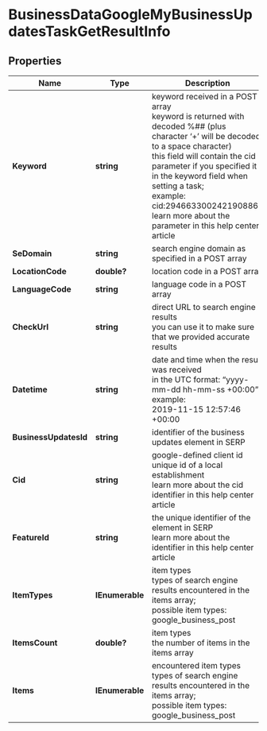 # BusinessDataGoogleMyBusinessUpdatesTaskGetResultInfo


## Properties

| Name | Type | Description | Notes |
|------------ | ------------- | ------------- | -------------|
**Keyword** | **string** | keyword received in a POST array<br>keyword is returned with decoded %## (plus character ‘+’ will be decoded to a space character)<br>this field will contain the cid parameter if you specified it in the keyword field when setting a task;<br>example:<br>cid:2946633002421908862<br>learn more about the parameter in this help center article |[optional]|
**SeDomain** | **string** | search engine domain as specified in a POST array |[optional]|
**LocationCode** | **double?** | location code in a POST array |[optional]|
**LanguageCode** | **string** | language code in a POST array |[optional]|
**CheckUrl** | **string** | direct URL to search engine results<br>you can use it to make sure that we provided accurate results |[optional]|
**Datetime** | **string** | date and time when the result was received<br>in the UTC format: “yyyy-mm-dd hh-mm-ss +00:00”<br>example:<br>2019-11-15 12:57:46 +00:00 |[optional]|
**BusinessUpdatesId** | **string** | identifier of the business updates element in SERP |[optional]|
**Cid** | **string** | google-defined client id<br>unique id of a local establishment<br>learn more about the cid identifier in this help center article |[optional]|
**FeatureId** | **string** | the unique identifier of the element in SERP<br>learn more about the identifier in this help center article |[optional]|
**ItemTypes** | **IEnumerable<string>** | item types<br>types of search engine results encountered in the items array;<br>possible item types: google_business_post |[optional]|
**ItemsCount** | **double?** | item types<br>the number of items in the items array |[optional]|
**Items** | **IEnumerable<BaseBusinessDataSerpElementItem>** | encountered item types<br>types of search engine results encountered in the items array;<br>possible item types: google_business_post |[optional]|